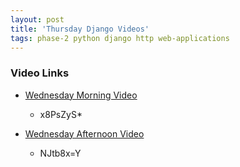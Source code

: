 ```yaml
---
layout: post
title: 'Thursday Django Videos'
tags: phase-2 python django http web-applications 
---
```


### Video Links
- [Wednesday Morning Video](https://us02web.zoom.us/rec/share/wUncQ-OaD2z5FFwnXH0xmqfPbjOcJuUo6fYVIpZd2fZdqkoNf--omRJnWVwt6NH5.Yyo-KVvm_qPO5lIZ)
  - x8PsZyS*
  
- [Wednesday Afternoon Video](https://us02web.zoom.us/rec/share/a_B55jEJ8unrnw0NkosOS4D7DUmFVB_CopduKv9OIPTSQJOWFvF0T52cWi06AEAo.frKm9mntD9CDCbL1)
  - NJtb8x=Y
